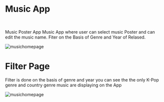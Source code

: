 <h1>Music App</h1>
<br/>
<p>Music Poster App
Music App where user can select music Poster and can edit the music name.
Fiter on the Basis of Genre and Year of Relased.</p>

![musichomepage](https://user-images.githubusercontent.com/101575981/205494002-bf1ccf77-b63f-4e41-a4e7-44368cd99a91.PNG)



<h1>Filter Page</h1>
Filter is done on the basis of genre and year you can see the the only K-Pop genre  and country genre music are displaying on the App

![musichomepage](https://user-images.githubusercontent.com/101575981/205494045-b8c4cbae-a78a-427f-875b-b8f6104aebe5.PNG)


